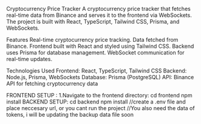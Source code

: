 Cryptocurrency Price Tracker
A cryptocurrency price tracker that fetches real-time data from Binance and serves it to the frontend via WebSockets. The project is built with React, TypeScript, Tailwind CSS, Prisma, and WebSockets.

Features
Real-time cryptocurrency price tracking.
Data fetched from Binance.
Frontend built with React and styled using Tailwind CSS.
Backend uses Prisma for database management.
WebSocket communication for real-time updates.

Technologies Used
Frontend: React, TypeScript, Tailwind CSS
Backend: Node.js, Prisma, WebSockets
Database: Prisma (PostgreSQL)
API: Binance API for fetching cryptocurrency data

FRONTEND SETUP :
1.Navigate to the frontend directory:
cd frontend
npm install
BACKEND SETUP:
cd backend
npm install
//create a .env file and place neccesary url, or you cant run the project
//You also need the data of tokens, i will be updating the backup data file soon
